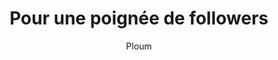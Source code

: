 ---
layout: post
title: "Pour une poignée de followers"
link: "https://ploum.net/2023-07-23-pour-une-poignee-de-followers.html"
author: "Ploum"
published_date: "23-07-2023"
description: "Pour une raison que j’ignore, mon compteur d’abonnés sur Mastodon s’est emballé et vient de franchir le cap de 6700. Ce chiffre porte une petite symbolique pour moi, car je ne pense pas l’avoir jamais franchi sur Twitter."
language: "fr"
categories: 
   - Liens
tags: "réseau-social x mastodon"
og-tags: "réseau-social x mastodon"
permalink: /:categories/:year/:month/:day/:title/
---